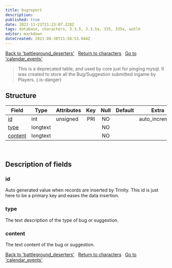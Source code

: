 ```yaml
---
title: bugreport
description: 
published: true
date: 2022-11-21T21:23:07.228Z
tags: database, characters, 3.3.5, 3.3.5a, 335, 335a, wotlk
editor: markdown
dateCreated: 2021-08-30T21:58:53.944Z
---
```


<a href="https://trinitycore.info/en/database/335/characters/battleground_deserters" class="mt-5 v-btn v-btn--depressed v-btn--flat v-btn--outlined theme--light v-size--default darkblue--text text--lighten-3"><span class="v-btn__content"><i aria-hidden="true" class="v-icon notranslate v-icon--left mdi mdi-arrow-left theme--light"></i><span>Back to 'battleground_deserters'</span></span></a>&nbsp;&nbsp;&nbsp;<a href="https://trinitycore.info/en/database/335/characters/home" class="mt-5 v-btn v-btn--depressed v-btn--flat v-btn--outlined theme--light v-size--default darkblue--text text--lighten-3"><span class="v-btn__content"><i aria-hidden="true" class="v-icon notranslate v-icon--left mdi mdi-home-outline theme--light"></i><span>Return to characters</span></span></a>&nbsp;&nbsp;&nbsp;<a href="https://trinitycore.info/en/database/335/characters/calendar_events" class="mt-5 v-btn v-btn--depressed v-btn--flat v-btn--outlined theme--light v-size--default darkblue--text text--lighten-3"><span class="v-btn__content"><span>Go to 'calendar_events'</span><i aria-hidden="true" class="v-icon notranslate v-icon--right mdi mdi-arrow-right theme--light"></i></span></a>

> This is a deprecated table, and used by core just for pinging mysql. It was created to store all the Bug/Suggestion submitted ingame by Players.
{.is-danger}


## Structure

| Field | Type | Attributes | Key | Null | Default | Extra | Comment |
| --- | --- | --- | :---: | :---: | --- | --- | --- |
| [id](#id-alt) | int | unsigned | PRI | NO |  | auto_increment | Identifier |
| [type](#type) | longtext |  |  | NO |  |  |  |
| [content](#content) | longtext |  |  | NO |  |  |  |
&nbsp;
## Description of fields

### id <!-- {#id-alt} -->
Auto generated value when records are inserted by Trinity. This id is just here to be a primary key and eases the data insertion.
&nbsp;

### type
The text description of the type of bug or suggestion.
&nbsp;

### content
The text content of the bug or suggestion.
&nbsp;

<a href="https://trinitycore.info/en/database/335/characters/battleground_deserters" class="mt-5 v-btn v-btn--depressed v-btn--flat v-btn--outlined theme--light v-size--default darkblue--text text--lighten-3"><span class="v-btn__content"><i aria-hidden="true" class="v-icon notranslate v-icon--left mdi mdi-arrow-left theme--light"></i><span>Back to 'battleground_deserters'</span></span></a>&nbsp;&nbsp;&nbsp;<a href="https://trinitycore.info/en/database/335/characters/home" class="mt-5 v-btn v-btn--depressed v-btn--flat v-btn--outlined theme--light v-size--default darkblue--text text--lighten-3"><span class="v-btn__content"><i aria-hidden="true" class="v-icon notranslate v-icon--left mdi mdi-home-outline theme--light"></i><span>Return to characters</span></span></a>&nbsp;&nbsp;&nbsp;<a href="https://trinitycore.info/en/database/335/characters/calendar_events" class="mt-5 v-btn v-btn--depressed v-btn--flat v-btn--outlined theme--light v-size--default darkblue--text text--lighten-3"><span class="v-btn__content"><span>Go to 'calendar_events'</span><i aria-hidden="true" class="v-icon notranslate v-icon--right mdi mdi-arrow-right theme--light"></i></span></a>

